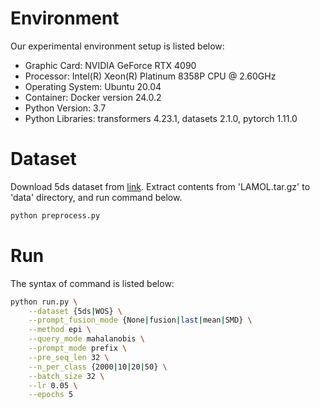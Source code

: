 # Environment
Our experimental environment setup is listed below:
* Graphic Card: NVIDIA GeForce RTX 4090
* Processor: Intel(R) Xeon(R) Platinum 8358P CPU @ 2.60GHz
* Operating System: Ubuntu 20.04
* Container: Docker version 24.0.2
* Python Version: 3.7
* Python Libraries: transformers 4.23.1, datasets 2.1.0, pytorch 1.11.0

# Dataset
Download 5ds dataset from [link](https://drive.google.com/file/d/1rWcgnVcNpwxmBI3c5ovNx-E8XKOEL77S/view).
Extract contents from 'LAMOL.tar.gz' to 'data' directory, and run command below.
```sh
python preprocess.py
```
	
# Run
The syntax of command is listed below:
```sh
python run.py \
    --dataset {5ds|WOS} \
    --prompt_fusion_mode {None|fusion|last|mean|SMD} \
    --method epi \
    --query_mode mahalanobis \
    --prompt_mode prefix \
    --pre_seq_len 32 \
    --n_per_class {2000|10|20|50} \
    --batch_size 32 \
    --lr 0.05 \
    --epochs 5
```